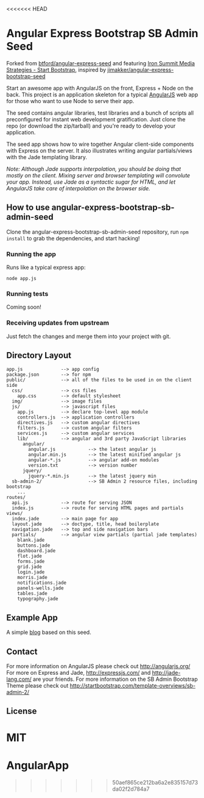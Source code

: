 <<<<<<< HEAD
# Angular Express Bootstrap SB Admin Seed

Forked from [btford/angular-express-seed](https://github.com/btford/angular-express-seed) and featuring [Iron Summit Media Strategies - Start Bootstrap](https://github.com/IronSummitMedia/startbootstrap/tree/gh-pages/templates/sb-admin-2), inspired by [jimakker/angular-express-bootstrap-seed](https://github.com/jimakker/angular-express-bootstrap-seed/)

Start an awesome app with AngularJS on the front, Express + Node on the back. This project is an
application skeleton for a typical [AngularJS](http://angularjs.org/) web app for those who want
to use Node to serve their app.

The seed contains angular libraries, test libraries and a bunch of scripts all preconfigured for
instant web development gratification. Just clone the repo (or download the zip/tarball) and
you're ready to develop your application.

The seed app shows how to wire together Angular client-side components with Express on the server.
It also illustrates writing angular partials/views with the Jade templating library.

_Note: Although Jade supports interpolation, you should be doing that mostly on the client. Mixing
server and browser templating will convolute your app. Instead, use Jade as a syntactic sugar for
HTML, and let AngularJS take care of interpolation on the browser side._

## How to use angular-express-bootstrap-sb-admin-seed

Clone the angular-express-bootstrap-sb-admin-seed repository, run `npm install` to grab the dependencies, and start hacking!

### Running the app

Runs like a typical express app:

    node app.js

### Running tests

Coming soon!

### Receiving updates from upstream

Just fetch the changes and merge them into your project with git.


## Directory Layout
    
    app.js              --> app config
    package.json        --> for npm
    public/             --> all of the files to be used in on the client side
      css/              --> css files
        app.css         --> default stylesheet
      img/              --> image files
      js/               --> javascript files
        app.js          --> declare top-level app module
        controllers.js  --> application controllers
        directives.js   --> custom angular directives
        filters.js      --> custom angular filters
        services.js     --> custom angular services
        lib/            --> angular and 3rd party JavaScript libraries
          angular/
            angular.js            --> the latest angular js
            angular.min.js        --> the latest minified angular js
            angular-*.js          --> angular add-on modules
            version.txt           --> version number
		  jquery/
		    jquery-*.min.js		  --> the latest jquery min
	  sb-admin-2/				  --> SB Admin 2 resource files, including bootstrap
		...
    routes/
      api.js            --> route for serving JSON
      index.js          --> route for serving HTML pages and partials
    views/
      index.jade        --> main page for app
      layout.jade       --> doctype, title, head boilerplate
	  navigation.jade   --> top and side navigation bars
      partials/         --> angular view partials (partial jade templates)
		blank.jade	
		buttons.jade	
		dashboard.jade	
		flot.jade	
		forms.jade	
		grid.jade	
		login.jade	
		morris.jade	
		notifications.jade	
		panels-wells.jade	
		tables.jade	
		typography.jade



## Example App

A simple [blog](https://github.com/btford/angular-express-blog) based on this seed.


## Contact

For more information on AngularJS please check out http://angularjs.org/
For more on Express and Jade, http://expressjs.com/ and http://jade-lang.com/ are
your friends.
For more information on the SB Admin Bootstrap Theme please check out http://startbootstrap.com/template-overviews/sb-admin-2/

## License
MIT
=======
# AngularApp
>>>>>>> 50aef865ce212ba6a2e835157d73da02f2d784a7
